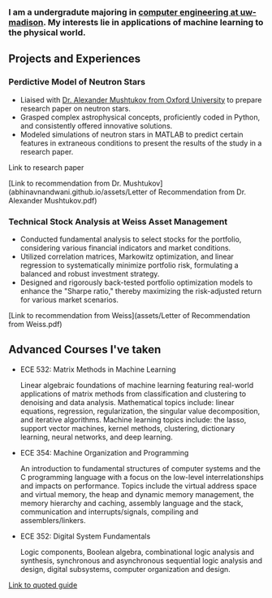 ### I am a undergradute majoring in [computer engineering at uw-madison](https://guide.wisc.edu/undergraduate/engineering/electrical-computer-engineering/computer-engineering-bs/ "Computer Engineering, B.S. < University of Wisconsin-Madison"). My interests lie in applications of machine learning to the physical world.

## Projects and Experiences
### Perdictive Model of Neutron Stars
- Liaised with [Dr. Alexander Mushtukov from Oxford University](https://www.physics.ox.ac.uk/our-people/mushtukov "Dr. Alexander Mushtukov") to prepare research paper on neutron stars.
- Grasped complex astrophysical concepts, proficiently coded in Python, and consistently offered innovative solutions.
- Modeled simulations of neutron stars in MATLAB to predict certain features in extraneous conditions to present the results of the study in a research paper.
  
Link to research paper

[Link to recommendation from Dr. Mushtukov](abhinavnandwani.github.io/assets/Letter of Recommendation from Dr. Alexander Mushtukov.pdf)

### Technical Stock Analysis at Weiss Asset Management
- Conducted fundamental analysis to select stocks for the portfolio, considering various financial indicators and market conditions.
- Utilized correlation matrices, Markowitz optimization, and linear regression to systematically minimize portfolio risk, formulating a balanced and robust investment strategy.
- Designed and rigorously back-tested portfolio optimization models to enhance the "Sharpe ratio," thereby maximizing the risk-adjusted return for various market scenarios.

[Link to recommendation from Weiss](assets/Letter of Recommendation from Weiss.pdf)

## Advanced Courses I've taken 
- ECE 532: Matrix Methods in Machine Learning

   Linear algebraic foundations of machine learning featuring real-world applications of matrix methods from classification and clustering to denoising and data analysis. Mathematical topics include: linear equations, regression, regularization, the singular value decomposition, and iterative algorithms. Machine learning topics include: the lasso, support vector machines, kernel methods, clustering, dictionary learning, neural networks, and deep learning. 
  
- ECE 354: Machine Organization and Programming
  
   An introduction to fundamental structures of computer systems and the C programming language with a focus on the low-level interrelationships and impacts on performance. Topics include the virtual address space and virtual memory, the heap and dynamic memory management, the memory hierarchy and caching, assembly language and the stack, communication and interrupts/signals, compiling and assemblers/linkers.
  
- ECE 352: Digital System Fundamentals
  
   Logic components, Boolean algebra, combinational logic analysis and synthesis, synchronous and asynchronous sequential logic analysis and design, digital subsystems, computer organization and design.

[Link to quoted guide](https://guide.wisc.edu/courses/e_c_e/ "ECE Guide < University of Wisconsin-Madison")

